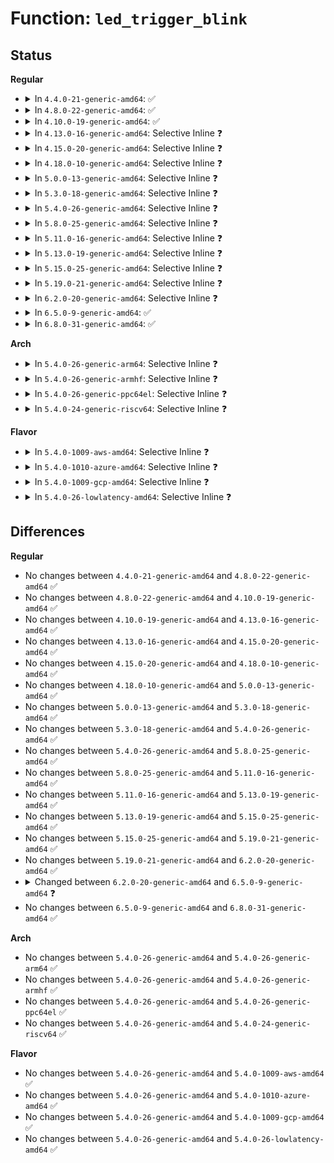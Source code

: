 # Function: <code>led_trigger_blink</code>

## Status
<b>Regular</b>
<ul>
<li>
<details>
<summary>In <code>4.4.0-21-generic-amd64</code>: ✅</summary>

```c
void led_trigger_blink(struct led_trigger * trig, long unsigned int * delay_on, long unsigned int * delay_off)
```

```json
{
  "name": "led_trigger_blink",
  "collision_type": "Unique Global",
  "inline_type": "No",
  "funcs": [
    {
      "addr": 18446744071585983088,
      "name": "led_trigger_blink",
      "external": true,
      "loc": "drivers/leds/led-triggers.c:291",
      "file": "drivers/leds/led-triggers.c",
      "inline": "seen, unknown",
      "caller_inline": [],
      "caller_func": [
        "drivers/power/power_supply_leds.c:power_supply_update_leds"
      ]
    }
  ],
  "symbols": [
    {
      "addr": 18446744071585983088,
      "name": "led_trigger_blink",
      "section": ".text",
      "bind": "STB_GLOBAL",
      "size": 21
    }
  ]
}
```
</details>
</li>
<li>
<details>
<summary>In <code>4.8.0-22-generic-amd64</code>: ✅</summary>

```c
void led_trigger_blink(struct led_trigger * trig, long unsigned int * delay_on, long unsigned int * delay_off)
```

```json
{
  "name": "led_trigger_blink",
  "collision_type": "Unique Global",
  "inline_type": "No",
  "funcs": [
    {
      "addr": 18446744071586388720,
      "name": "led_trigger_blink",
      "external": true,
      "loc": "drivers/leds/led-triggers.c:312",
      "file": "drivers/leds/led-triggers.c",
      "inline": "seen, unknown",
      "caller_inline": [],
      "caller_func": [
        "drivers/power/power_supply_leds.c:power_supply_update_leds"
      ]
    }
  ],
  "symbols": [
    {
      "addr": 18446744071586388720,
      "name": "led_trigger_blink",
      "section": ".text",
      "bind": "STB_GLOBAL",
      "size": 21
    }
  ]
}
```
</details>
</li>
<li>
<details>
<summary>In <code>4.10.0-19-generic-amd64</code>: ✅</summary>

```c
void led_trigger_blink(struct led_trigger * trig, long unsigned int * delay_on, long unsigned int * delay_off)
```

```json
{
  "name": "led_trigger_blink",
  "collision_type": "Unique Global",
  "inline_type": "No",
  "funcs": [
    {
      "addr": 18446744071586597568,
      "name": "led_trigger_blink",
      "external": true,
      "loc": "drivers/leds/led-triggers.c:319",
      "file": "drivers/leds/led-triggers.c",
      "inline": "seen, unknown",
      "caller_inline": [],
      "caller_func": [
        "drivers/power/supply/power_supply_leds.c:power_supply_update_leds"
      ]
    }
  ],
  "symbols": [
    {
      "addr": 18446744071586597568,
      "name": "led_trigger_blink",
      "section": ".text",
      "bind": "STB_GLOBAL",
      "size": 21
    }
  ]
}
```
</details>
</li>
<li>
<details>
<summary>In <code>4.13.0-16-generic-amd64</code>: Selective Inline ❓</summary>

```c
void led_trigger_blink(struct led_trigger * trig, long unsigned int * delay_on, long unsigned int * delay_off)
```

```json
{
  "name": "led_trigger_blink",
  "collision_type": "Unique Global",
  "inline_type": "Selective",
  "funcs": [
    {
      "addr": 18446744071586723088,
      "name": "led_trigger_blink",
      "external": true,
      "loc": "drivers/leds/led-triggers.c:319",
      "file": "drivers/leds/led-triggers.c",
      "inline": "not declared, inlined",
      "caller_inline": [],
      "caller_func": [
        "drivers/power/supply/power_supply_leds.c:power_supply_update_leds"
      ]
    }
  ],
  "symbols": [
    {
      "addr": 18446744071586723088,
      "name": "led_trigger_blink",
      "section": ".text",
      "bind": "STB_GLOBAL",
      "size": 121
    }
  ]
}
```
</details>
</li>
<li>
<details>
<summary>In <code>4.15.0-20-generic-amd64</code>: Selective Inline ❓</summary>

```c
void led_trigger_blink(struct led_trigger * trig, long unsigned int * delay_on, long unsigned int * delay_off)
```

```json
{
  "name": "led_trigger_blink",
  "collision_type": "Unique Global",
  "inline_type": "Selective",
  "funcs": [
    {
      "addr": 18446744071587207376,
      "name": "led_trigger_blink",
      "external": true,
      "loc": "drivers/leds/led-triggers.c:319",
      "file": "drivers/leds/led-triggers.c",
      "inline": "not declared, inlined",
      "caller_inline": [],
      "caller_func": [
        "drivers/power/supply/power_supply_leds.c:power_supply_update_leds"
      ]
    }
  ],
  "symbols": [
    {
      "addr": 18446744071587207376,
      "name": "led_trigger_blink",
      "section": ".text",
      "bind": "STB_GLOBAL",
      "size": 121
    }
  ]
}
```
</details>
</li>
<li>
<details>
<summary>In <code>4.18.0-10-generic-amd64</code>: Selective Inline ❓</summary>

```c
void led_trigger_blink(struct led_trigger * trig, long unsigned int * delay_on, long unsigned int * delay_off)
```

```json
{
  "name": "led_trigger_blink",
  "collision_type": "Unique Global",
  "inline_type": "Selective",
  "funcs": [
    {
      "addr": 18446744071587507920,
      "name": "led_trigger_blink",
      "external": true,
      "loc": "drivers/leds/led-triggers.c:319",
      "file": "drivers/leds/led-triggers.c",
      "inline": "not declared, inlined",
      "caller_inline": [],
      "caller_func": [
        "drivers/power/supply/power_supply_leds.c:power_supply_update_leds"
      ]
    }
  ],
  "symbols": [
    {
      "addr": 18446744071587507920,
      "name": "led_trigger_blink",
      "section": ".text",
      "bind": "STB_GLOBAL",
      "size": 117
    }
  ]
}
```
</details>
</li>
<li>
<details>
<summary>In <code>5.0.0-13-generic-amd64</code>: Selective Inline ❓</summary>

```c
void led_trigger_blink(struct led_trigger * trig, long unsigned int * delay_on, long unsigned int * delay_off)
```

```json
{
  "name": "led_trigger_blink",
  "collision_type": "Unique Global",
  "inline_type": "Selective",
  "funcs": [
    {
      "addr": 18446744071587688160,
      "name": "led_trigger_blink",
      "external": true,
      "loc": "drivers/leds/led-triggers.c:357",
      "file": "drivers/leds/led-triggers.c",
      "inline": "not declared, inlined",
      "caller_inline": [],
      "caller_func": [
        "drivers/power/supply/power_supply_leds.c:power_supply_update_leds"
      ]
    }
  ],
  "symbols": [
    {
      "addr": 18446744071587688160,
      "name": "led_trigger_blink",
      "section": ".text",
      "bind": "STB_GLOBAL",
      "size": 117
    }
  ]
}
```
</details>
</li>
<li>
<details>
<summary>In <code>5.3.0-18-generic-amd64</code>: Selective Inline ❓</summary>

```c
void led_trigger_blink(struct led_trigger * trig, long unsigned int * delay_on, long unsigned int * delay_off)
```

```json
{
  "name": "led_trigger_blink",
  "collision_type": "Unique Global",
  "inline_type": "Selective",
  "funcs": [
    {
      "addr": 18446744071587967376,
      "name": "led_trigger_blink",
      "external": true,
      "loc": "drivers/leds/led-triggers.c:353",
      "file": "drivers/leds/led-triggers.c",
      "inline": "not declared, inlined",
      "caller_inline": [],
      "caller_func": [
        "drivers/power/supply/power_supply_leds.c:power_supply_update_leds"
      ]
    }
  ],
  "symbols": [
    {
      "addr": 18446744071587967376,
      "name": "led_trigger_blink",
      "section": ".text",
      "bind": "STB_GLOBAL",
      "size": 116
    }
  ]
}
```
</details>
</li>
<li>
<details>
<summary>In <code>5.4.0-26-generic-amd64</code>: Selective Inline ❓</summary>

```c
void led_trigger_blink(struct led_trigger * trig, long unsigned int * delay_on, long unsigned int * delay_off)
```

```json
{
  "name": "led_trigger_blink",
  "collision_type": "Unique Global",
  "inline_type": "Selective",
  "funcs": [
    {
      "addr": 18446744071588174512,
      "name": "led_trigger_blink",
      "external": true,
      "loc": "drivers/leds/led-triggers.c:354",
      "file": "drivers/leds/led-triggers.c",
      "inline": "not declared, inlined",
      "caller_inline": [],
      "caller_func": [
        "drivers/power/supply/power_supply_leds.c:power_supply_update_leds"
      ]
    }
  ],
  "symbols": [
    {
      "addr": 18446744071588174512,
      "name": "led_trigger_blink",
      "section": ".text",
      "bind": "STB_GLOBAL",
      "size": 116
    }
  ]
}
```
</details>
</li>
<li>
<details>
<summary>In <code>5.8.0-25-generic-amd64</code>: Selective Inline ❓</summary>

```c
void led_trigger_blink(struct led_trigger * trig, long unsigned int * delay_on, long unsigned int * delay_off)
```

```json
{
  "name": "led_trigger_blink",
  "collision_type": "Unique Global",
  "inline_type": "Selective",
  "funcs": [
    {
      "addr": 18446744071589039168,
      "name": "led_trigger_blink",
      "external": true,
      "loc": "drivers/leds/led-triggers.c:400",
      "file": "drivers/leds/led-triggers.c",
      "inline": "not declared, inlined",
      "caller_inline": [],
      "caller_func": [
        "drivers/power/supply/power_supply_leds.c:power_supply_update_bat_leds"
      ]
    }
  ],
  "symbols": [
    {
      "addr": 18446744071589039168,
      "name": "led_trigger_blink",
      "section": ".text",
      "bind": "STB_GLOBAL",
      "size": 117
    }
  ]
}
```
</details>
</li>
<li>
<details>
<summary>In <code>5.11.0-16-generic-amd64</code>: Selective Inline ❓</summary>

```c
void led_trigger_blink(struct led_trigger * trig, long unsigned int * delay_on, long unsigned int * delay_off)
```

```json
{
  "name": "led_trigger_blink",
  "collision_type": "Unique Global",
  "inline_type": "Selective",
  "funcs": [
    {
      "addr": 18446744071589048544,
      "name": "led_trigger_blink",
      "external": true,
      "loc": "drivers/leds/led-triggers.c:416",
      "file": "drivers/leds/led-triggers.c",
      "inline": "not declared, inlined",
      "caller_inline": [],
      "caller_func": [
        "drivers/power/supply/power_supply_leds.c:power_supply_update_bat_leds"
      ]
    }
  ],
  "symbols": [
    {
      "addr": 18446744071589048544,
      "name": "led_trigger_blink",
      "section": ".text",
      "bind": "STB_GLOBAL",
      "size": 132
    }
  ]
}
```
</details>
</li>
<li>
<details>
<summary>In <code>5.13.0-19-generic-amd64</code>: Selective Inline ❓</summary>

```c
void led_trigger_blink(struct led_trigger * trig, long unsigned int * delay_on, long unsigned int * delay_off)
```

```json
{
  "name": "led_trigger_blink",
  "collision_type": "Unique Global",
  "inline_type": "Selective",
  "funcs": [
    {
      "addr": 18446744071588935920,
      "name": "led_trigger_blink",
      "external": true,
      "loc": "drivers/leds/led-triggers.c:416",
      "file": "drivers/leds/led-triggers.c",
      "inline": "not declared, inlined",
      "caller_inline": [],
      "caller_func": [
        "drivers/power/supply/power_supply_leds.c:power_supply_update_bat_leds"
      ]
    }
  ],
  "symbols": [
    {
      "addr": 18446744071588935920,
      "name": "led_trigger_blink",
      "section": ".text",
      "bind": "STB_GLOBAL",
      "size": 132
    }
  ]
}
```
</details>
</li>
<li>
<details>
<summary>In <code>5.15.0-25-generic-amd64</code>: Selective Inline ❓</summary>

```c
void led_trigger_blink(struct led_trigger * trig, long unsigned int * delay_on, long unsigned int * delay_off)
```

```json
{
  "name": "led_trigger_blink",
  "collision_type": "Unique Global",
  "inline_type": "Selective",
  "funcs": [
    {
      "addr": 18446744071589643664,
      "name": "led_trigger_blink",
      "external": true,
      "loc": "drivers/leds/led-triggers.c:416",
      "file": "drivers/leds/led-triggers.c",
      "inline": "not declared, inlined",
      "caller_inline": [],
      "caller_func": [
        "drivers/power/supply/power_supply_leds.c:power_supply_update_bat_leds"
      ]
    }
  ],
  "symbols": [
    {
      "addr": 18446744071589643664,
      "name": "led_trigger_blink",
      "section": ".text",
      "bind": "STB_GLOBAL",
      "size": 132
    }
  ]
}
```
</details>
</li>
<li>
<details>
<summary>In <code>5.19.0-21-generic-amd64</code>: Selective Inline ❓</summary>

```c
void led_trigger_blink(struct led_trigger * trig, long unsigned int * delay_on, long unsigned int * delay_off)
```

```json
{
  "name": "led_trigger_blink",
  "collision_type": "Unique Global",
  "inline_type": "Selective",
  "funcs": [
    {
      "addr": 18446744071591144736,
      "name": "led_trigger_blink",
      "external": true,
      "loc": "drivers/leds/led-triggers.c:417",
      "file": "drivers/leds/led-triggers.c",
      "inline": "not declared, inlined",
      "caller_inline": [],
      "caller_func": [
        "drivers/power/supply/power_supply_leds.c:power_supply_update_bat_leds"
      ]
    }
  ],
  "symbols": [
    {
      "addr": 18446744071591144736,
      "name": "led_trigger_blink",
      "section": ".text",
      "bind": "STB_GLOBAL",
      "size": 127
    }
  ]
}
```
</details>
</li>
<li>
<details>
<summary>In <code>6.2.0-20-generic-amd64</code>: Selective Inline ❓</summary>

```c
void led_trigger_blink(struct led_trigger * trig, long unsigned int * delay_on, long unsigned int * delay_off)
```

```json
{
  "name": "led_trigger_blink",
  "collision_type": "Unique Global",
  "inline_type": "Selective",
  "funcs": [
    {
      "addr": 18446744071592870752,
      "name": "led_trigger_blink",
      "external": true,
      "loc": "drivers/leds/led-triggers.c:417",
      "file": "drivers/leds/led-triggers.c",
      "inline": "not declared, inlined",
      "caller_inline": [],
      "caller_func": [
        "drivers/power/supply/power_supply_leds.c:power_supply_update_bat_leds"
      ]
    }
  ],
  "symbols": [
    {
      "addr": 18446744071592870752,
      "name": "led_trigger_blink",
      "section": ".text",
      "bind": "STB_GLOBAL",
      "size": 127
    }
  ]
}
```
</details>
</li>
<li>
<details>
<summary>In <code>6.5.0-9-generic-amd64</code>: ✅</summary>

```c
void led_trigger_blink(struct led_trigger * trig, long unsigned int delay_on, long unsigned int delay_off)
```

```json
{
  "name": "led_trigger_blink",
  "collision_type": "Unique Global",
  "inline_type": "No",
  "funcs": [
    {
      "addr": 18446744071593308576,
      "name": "led_trigger_blink",
      "external": true,
      "loc": "drivers/leds/led-triggers.c:418",
      "file": "drivers/leds/led-triggers.c",
      "inline": "seen, unknown",
      "caller_inline": [],
      "caller_func": [
        "drivers/power/supply/power_supply_leds.c:power_supply_update_bat_leds"
      ]
    }
  ],
  "symbols": [
    {
      "addr": 18446744071593308576,
      "name": "led_trigger_blink",
      "section": ".text",
      "bind": "STB_GLOBAL",
      "size": 127
    }
  ]
}
```
</details>
</li>
<li>
<details>
<summary>In <code>6.8.0-31-generic-amd64</code>: ✅</summary>

```c
void led_trigger_blink(struct led_trigger * trig, long unsigned int delay_on, long unsigned int delay_off)
```

```json
{
  "name": "led_trigger_blink",
  "collision_type": "Unique Global",
  "inline_type": "No",
  "funcs": [
    {
      "addr": 18446744071594065664,
      "name": "led_trigger_blink",
      "external": true,
      "loc": "drivers/leds/led-triggers.c:405",
      "file": "drivers/leds/led-triggers.c",
      "inline": "seen, unknown",
      "caller_inline": [],
      "caller_func": [
        "drivers/power/supply/power_supply_leds.c:power_supply_update_bat_leds"
      ]
    }
  ],
  "symbols": [
    {
      "addr": 18446744071594065664,
      "name": "led_trigger_blink",
      "section": ".text",
      "bind": "STB_GLOBAL",
      "size": 127
    }
  ]
}
```
</details>
</li>
</ul>
<b>Arch</b>
<ul>
<li>
<details>
<summary>In <code>5.4.0-26-generic-arm64</code>: Selective Inline ❓</summary>

```c
void led_trigger_blink(struct led_trigger * trig, long unsigned int * delay_on, long unsigned int * delay_off)
```

```json
{
  "name": "led_trigger_blink",
  "collision_type": "Unique Global",
  "inline_type": "Selective",
  "funcs": [
    {
      "addr": 18446603336501469344,
      "name": "led_trigger_blink",
      "external": true,
      "loc": "drivers/leds/led-triggers.c:354",
      "file": "drivers/leds/led-triggers.c",
      "inline": "not declared, inlined",
      "caller_inline": [],
      "caller_func": [
        "drivers/power/supply/power_supply_leds.c:power_supply_update_leds"
      ]
    }
  ],
  "symbols": [
    {
      "addr": 18446603336501469344,
      "name": "led_trigger_blink",
      "section": ".text",
      "bind": "STB_GLOBAL",
      "size": 224
    }
  ]
}
```
</details>
</li>
<li>
<details>
<summary>In <code>5.4.0-26-generic-armhf</code>: Selective Inline ❓</summary>

```c
void led_trigger_blink(struct led_trigger * trig, long unsigned int * delay_on, long unsigned int * delay_off)
```

```json
{
  "name": "led_trigger_blink",
  "collision_type": "Unique Global",
  "inline_type": "Selective",
  "funcs": [
    {
      "addr": 3234020512,
      "name": "led_trigger_blink",
      "external": true,
      "loc": "drivers/leds/led-triggers.c:354",
      "file": "drivers/leds/led-triggers.c",
      "inline": "not declared, inlined",
      "caller_inline": [],
      "caller_func": [
        "drivers/power/supply/power_supply_leds.c:power_supply_update_leds"
      ]
    }
  ],
  "symbols": [
    {
      "addr": 3234020512,
      "name": "led_trigger_blink",
      "section": ".text",
      "bind": "STB_GLOBAL",
      "size": 144
    }
  ]
}
```
</details>
</li>
<li>
<details>
<summary>In <code>5.4.0-26-generic-ppc64el</code>: Selective Inline ❓</summary>

```c
void led_trigger_blink(struct led_trigger * trig, long unsigned int * delay_on, long unsigned int * delay_off)
```

```json
{
  "name": "led_trigger_blink",
  "collision_type": "Unique Global",
  "inline_type": "Selective",
  "funcs": [
    {
      "addr": 13835058055295007904,
      "name": "led_trigger_blink",
      "external": true,
      "loc": "drivers/leds/led-triggers.c:354",
      "file": "drivers/leds/led-triggers.c",
      "inline": "not declared, inlined",
      "caller_inline": [],
      "caller_func": [
        "drivers/power/supply/power_supply_leds.c:power_supply_update_leds"
      ]
    }
  ],
  "symbols": [
    {
      "addr": 13835058055295007904,
      "name": "led_trigger_blink",
      "section": ".text",
      "bind": "STB_GLOBAL",
      "size": 204
    }
  ]
}
```
</details>
</li>
<li>
<details>
<summary>In <code>5.4.0-24-generic-riscv64</code>: Selective Inline ❓</summary>

```c
void led_trigger_blink(struct led_trigger * trig, long unsigned int * delay_on, long unsigned int * delay_off)
```

```json
{
  "name": "led_trigger_blink",
  "collision_type": "Unique Global",
  "inline_type": "Selective",
  "funcs": [
    {
      "addr": 18446743936278060490,
      "name": "led_trigger_blink",
      "external": true,
      "loc": "drivers/leds/led-triggers.c:354",
      "file": "drivers/leds/led-triggers.c",
      "inline": "not declared, inlined",
      "caller_inline": [],
      "caller_func": [
        "drivers/power/supply/power_supply_leds.c:power_supply_update_leds"
      ]
    }
  ],
  "symbols": [
    {
      "addr": 18446743936278060490,
      "name": "led_trigger_blink",
      "section": ".text",
      "bind": "STB_GLOBAL",
      "size": 120
    }
  ]
}
```
</details>
</li>
</ul>
<b>Flavor</b>
<ul>
<li>
<details>
<summary>In <code>5.4.0-1009-aws-amd64</code>: Selective Inline ❓</summary>

```c
void led_trigger_blink(struct led_trigger * trig, long unsigned int * delay_on, long unsigned int * delay_off)
```

```json
{
  "name": "led_trigger_blink",
  "collision_type": "Unique Global",
  "inline_type": "Selective",
  "funcs": [
    {
      "addr": 18446744071587793984,
      "name": "led_trigger_blink",
      "external": true,
      "loc": "drivers/leds/led-triggers.c:354",
      "file": "drivers/leds/led-triggers.c",
      "inline": "not declared, inlined",
      "caller_inline": [],
      "caller_func": [
        "drivers/power/supply/power_supply_leds.c:power_supply_update_leds"
      ]
    }
  ],
  "symbols": [
    {
      "addr": 18446744071587793984,
      "name": "led_trigger_blink",
      "section": ".text",
      "bind": "STB_GLOBAL",
      "size": 116
    }
  ]
}
```
</details>
</li>
<li>
<details>
<summary>In <code>5.4.0-1010-azure-amd64</code>: Selective Inline ❓</summary>

```c
void led_trigger_blink(struct led_trigger * trig, long unsigned int * delay_on, long unsigned int * delay_off)
```

```json
{
  "name": "led_trigger_blink",
  "collision_type": "Unique Global",
  "inline_type": "Selective",
  "funcs": [
    {
      "addr": 18446744071587497408,
      "name": "led_trigger_blink",
      "external": true,
      "loc": "drivers/leds/led-triggers.c:354",
      "file": "drivers/leds/led-triggers.c",
      "inline": "not declared, inlined",
      "caller_inline": [],
      "caller_func": [
        "drivers/power/supply/power_supply_leds.c:power_supply_update_leds"
      ]
    }
  ],
  "symbols": [
    {
      "addr": 18446744071587497408,
      "name": "led_trigger_blink",
      "section": ".text",
      "bind": "STB_GLOBAL",
      "size": 116
    }
  ]
}
```
</details>
</li>
<li>
<details>
<summary>In <code>5.4.0-1009-gcp-amd64</code>: Selective Inline ❓</summary>

```c
void led_trigger_blink(struct led_trigger * trig, long unsigned int * delay_on, long unsigned int * delay_off)
```

```json
{
  "name": "led_trigger_blink",
  "collision_type": "Unique Global",
  "inline_type": "Selective",
  "funcs": [
    {
      "addr": 18446744071588129040,
      "name": "led_trigger_blink",
      "external": true,
      "loc": "drivers/leds/led-triggers.c:354",
      "file": "drivers/leds/led-triggers.c",
      "inline": "not declared, inlined",
      "caller_inline": [],
      "caller_func": [
        "drivers/power/supply/power_supply_leds.c:power_supply_update_leds"
      ]
    }
  ],
  "symbols": [
    {
      "addr": 18446744071588129040,
      "name": "led_trigger_blink",
      "section": ".text",
      "bind": "STB_GLOBAL",
      "size": 116
    }
  ]
}
```
</details>
</li>
<li>
<details>
<summary>In <code>5.4.0-26-lowlatency-amd64</code>: Selective Inline ❓</summary>

```c
void led_trigger_blink(struct led_trigger * trig, long unsigned int * delay_on, long unsigned int * delay_off)
```

```json
{
  "name": "led_trigger_blink",
  "collision_type": "Unique Global",
  "inline_type": "Selective",
  "funcs": [
    {
      "addr": 18446744071588246576,
      "name": "led_trigger_blink",
      "external": true,
      "loc": "drivers/leds/led-triggers.c:354",
      "file": "drivers/leds/led-triggers.c",
      "inline": "not declared, inlined",
      "caller_inline": [],
      "caller_func": [
        "drivers/power/supply/power_supply_leds.c:power_supply_update_leds"
      ]
    }
  ],
  "symbols": [
    {
      "addr": 18446744071588246576,
      "name": "led_trigger_blink",
      "section": ".text",
      "bind": "STB_GLOBAL",
      "size": 116
    }
  ]
}
```
</details>
</li>
</ul>

## Differences
<b>Regular</b>
<ul>
<li>
No changes between <code>4.4.0-21-generic-amd64</code> and <code>4.8.0-22-generic-amd64</code> ✅
</li>
<li>
No changes between <code>4.8.0-22-generic-amd64</code> and <code>4.10.0-19-generic-amd64</code> ✅
</li>
<li>
No changes between <code>4.10.0-19-generic-amd64</code> and <code>4.13.0-16-generic-amd64</code> ✅
</li>
<li>
No changes between <code>4.13.0-16-generic-amd64</code> and <code>4.15.0-20-generic-amd64</code> ✅
</li>
<li>
No changes between <code>4.15.0-20-generic-amd64</code> and <code>4.18.0-10-generic-amd64</code> ✅
</li>
<li>
No changes between <code>4.18.0-10-generic-amd64</code> and <code>5.0.0-13-generic-amd64</code> ✅
</li>
<li>
No changes between <code>5.0.0-13-generic-amd64</code> and <code>5.3.0-18-generic-amd64</code> ✅
</li>
<li>
No changes between <code>5.3.0-18-generic-amd64</code> and <code>5.4.0-26-generic-amd64</code> ✅
</li>
<li>
No changes between <code>5.4.0-26-generic-amd64</code> and <code>5.8.0-25-generic-amd64</code> ✅
</li>
<li>
No changes between <code>5.8.0-25-generic-amd64</code> and <code>5.11.0-16-generic-amd64</code> ✅
</li>
<li>
No changes between <code>5.11.0-16-generic-amd64</code> and <code>5.13.0-19-generic-amd64</code> ✅
</li>
<li>
No changes between <code>5.13.0-19-generic-amd64</code> and <code>5.15.0-25-generic-amd64</code> ✅
</li>
<li>
No changes between <code>5.15.0-25-generic-amd64</code> and <code>5.19.0-21-generic-amd64</code> ✅
</li>
<li>
No changes between <code>5.19.0-21-generic-amd64</code> and <code>6.2.0-20-generic-amd64</code> ✅
</li>
<li>
<details>
<summary>Changed between <code>6.2.0-20-generic-amd64</code> and <code>6.5.0-9-generic-amd64</code> ❓</summary>
<ul>
<li>
<b>Param type changed. </b>
<code>long unsigned int * delay_on</code> ➡️ <code>long unsigned int delay_on</code>
</li>
<li>
<b>Param type changed. </b>
<code>long unsigned int * delay_off</code> ➡️ <code>long unsigned int delay_off</code>
</li>
</ul>
</details>
</li>
<li>
No changes between <code>6.5.0-9-generic-amd64</code> and <code>6.8.0-31-generic-amd64</code> ✅
</li>
</ul>
<b>Arch</b>
<ul>
<li>
No changes between <code>5.4.0-26-generic-amd64</code> and <code>5.4.0-26-generic-arm64</code> ✅
</li>
<li>
No changes between <code>5.4.0-26-generic-amd64</code> and <code>5.4.0-26-generic-armhf</code> ✅
</li>
<li>
No changes between <code>5.4.0-26-generic-amd64</code> and <code>5.4.0-26-generic-ppc64el</code> ✅
</li>
<li>
No changes between <code>5.4.0-26-generic-amd64</code> and <code>5.4.0-24-generic-riscv64</code> ✅
</li>
</ul>
<b>Flavor</b>
<ul>
<li>
No changes between <code>5.4.0-26-generic-amd64</code> and <code>5.4.0-1009-aws-amd64</code> ✅
</li>
<li>
No changes between <code>5.4.0-26-generic-amd64</code> and <code>5.4.0-1010-azure-amd64</code> ✅
</li>
<li>
No changes between <code>5.4.0-26-generic-amd64</code> and <code>5.4.0-1009-gcp-amd64</code> ✅
</li>
<li>
No changes between <code>5.4.0-26-generic-amd64</code> and <code>5.4.0-26-lowlatency-amd64</code> ✅
</li>
</ul>
